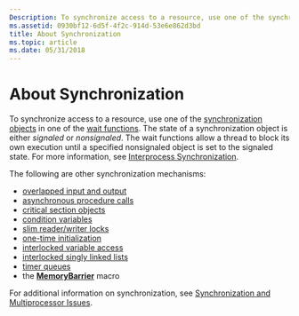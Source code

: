 ```yaml
---
Description: To synchronize access to a resource, use one of the synchronization objects in one of the wait functions.
ms.assetid: 0930bf12-6d5f-4f2c-914d-53e6e862d3bd
title: About Synchronization
ms.topic: article
ms.date: 05/31/2018
---
```


# About Synchronization

To synchronize access to a resource, use one of the [synchronization objects](synchronization-objects.md) in one of the [wait functions](wait-functions.md). The state of a synchronization object is either *signaled* or *nonsignaled*. The wait functions allow a thread to block its own execution until a specified nonsignaled object is set to the signaled state. For more information, see [Interprocess Synchronization](interprocess-synchronization.md).

The following are other synchronization mechanisms:

-   [overlapped input and output](synchronization-and-overlapped-input-and-output.md)
-   [asynchronous procedure calls](asynchronous-procedure-calls.md)
-   [critical section objects](critical-section-objects.md)
-   [condition variables](condition-variables.md)
-   [slim reader/writer locks](slim-reader-writer--srw--locks.md)
-   [one-time initialization](one-time-initialization.md)
-   [interlocked variable access](interlocked-variable-access.md)
-   [interlocked singly linked lists](interlocked-singly-linked-lists.md)
-   [timer queues](timer-queues.md)
-   the [**MemoryBarrier**](https://msdn.microsoft.com/library/ms684208(v=VS.85).aspx) macro

For additional information on synchronization, see [Synchronization and Multiprocessor Issues](synchronization-and-multiprocessor-issues.md).

 

 



